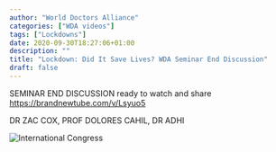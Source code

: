 ```yaml
---
author: "World Doctors Alliance"
categories: ["WDA videos"]
tags: ["Lockdowns"]
date: 2020-09-30T18:27:06+01:00
description: ""
title: "Lockdown: Did It Save Lives? WDA Seminar End Discussion"
draft: false
---
```


SEMINAR END DISCUSSION ready to watch and share https://brandnewtube.com/v/Lsyuo5 

DR ZAC COX, PROF DOLORES CAHIL, DR ADHI

![International Congress](/img/main/End-Discussion.jpeg)




